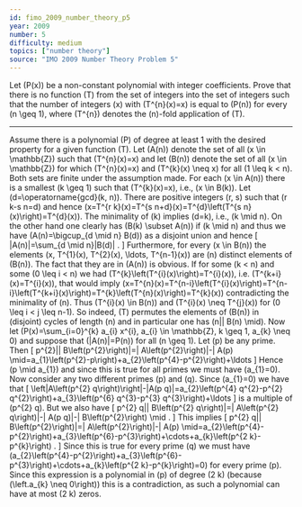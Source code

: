 ```yaml
---
id: fimo_2009_number_theory_p5
year: 2009
number: 5
difficulty: medium
topics: ["number theory"]
source: "IMO 2009 Number Theory Problem 5"
---
```


Let \(P(x)\) be a non-constant polynomial with integer coefficients. Prove that there is no function \(T\) from the set of integers into the set of integers such that the number of integers \(x\) with \(T^{n}(x)=x\) is equal to \(P(n)\) for every \(n \geq 1\), where \(T^{n}\) denotes the \(n\)-fold application of \(T\).

---
Assume there is a polynomial \(P\) of degree at least 1 with the desired property for a given function \(T\). Let \(A(n)\) denote the set of all \(x \in \mathbb{Z}\) such that \(T^{n}(x)=x\) and let \(B(n)\) denote the set of all \(x \in \mathbb{Z}\) for which \(T^{n}(x)=x\) and \(T^{k}(x) \neq x\) for all \(1 \leq k < n\). Both sets are finite under the assumption made. For each \(x \in A(n)\) there is a smallest \(k \geq 1\) such that \(T^{k}(x)=x\), i.e., \(x \in B(k)\). Let \(d=\operatorname{gcd}(k, n)\). There are positive integers \(r, s\) such that \(r k-s n=d\) and hence \(x=T^{r k}(x)=T^{s n+d}(x)=T^{d}\left(T^{s n}(x)\right)=T^{d}(x)\). The minimality of \(k\) implies \(d=k\), i.e., \(k \mid n\). On the other hand one clearly has \(B(k) \subset A(n)\) if \(k \mid n\) and thus we have \(A(n)=\bigcup_{d \mid n} B(d)\) as a disjoint union and hence
\[
|A(n)|=\sum_{d \mid n}|B(d)| .
\]
Furthermore, for every \(x \in B(n)\) the elements \(x, T^{1}(x), T^{2}(x), \ldots, T^{n-1}(x)\) are \(n\) distinct elements of \(B(n)\). The fact that they are in \(A(n)\) is obvious. If for some \(k < n\) and some \(0 \leq i < n\) we had \(T^{k}\left(T^{i}(x)\right)=T^{i}(x)\), i.e. \(T^{k+i}(x)=T^{i}(x)\), that would imply \(x=T^{n}(x)=T^{n-i}\left(T^{i}(x)\right)=T^{n-i}\left(T^{k+i}(x)\right)=T^{k}\left(T^{n}(x)\right)=T^{k}(x)\) contradicting the minimality of \(n\). Thus \(T^{i}(x) \in B(n)\) and \(T^{i}(x) \neq T^{j}(x)\) for \(0 \leq i < j \leq n-1\).
So indeed, \(T\) permutes the elements of \(B(n)\) in (disjoint) cycles of length \(n\) and in particular one has \(n|| B(n) \mid\).
Now let \(P(x)=\sum_{i=0}^{k} a_{i} x^{i}, a_{i} \in \mathbb{Z}, k \geq 1, a_{k} \neq 0\) and suppose that \(|A(n)|=P(n)\) for all \(n \geq 1\). Let \(p\) be any prime. Then
\[
p^{2}|| B\left(p^{2}\right)|=| A\left(p^{2}\right)|-| A(p) \mid=a_{1}\left(p^{2}-p\right)+a_{2}\left(p^{4}-p^{2}\right)+\ldots
\]
Hence \(p \mid a_{1}\) and since this is true for all primes we must have \(a_{1}=0\).
Now consider any two different primes \(p\) and \(q\). Since \(a_{1}=0\) we have that
\[
\left|A\left(p^{2} q\right)\right|-|A(p q)|=a_{2}\left(p^{4} q^{2}-p^{2} q^{2}\right)+a_{3}\left(p^{6} q^{3}-p^{3} q^{3}\right)+\ldots
\]
is a multiple of \(p^{2} q\). But we also have
\[
p^{2} q|| B\left(p^{2} q\right)|=| A\left(p^{2} q\right)|-| A(p q)|-| B\left(p^{2}\right) \mid .
\]
This implies
\[
p^{2} q|| B\left(p^{2}\right)|=| A\left(p^{2}\right)|-| A(p) \mid=a_{2}\left(p^{4}-p^{2}\right)+a_{3}\left(p^{6}-p^{3}\right)+\cdots+a_{k}\left(p^{2 k}-p^{k}\right) .
\]
Since this is true for every prime \(q\) we must have \(a_{2}\left(p^{4}-p^{2}\right)+a_{3}\left(p^{6}-p^{3}\right)+\cdots+a_{k}\left(p^{2 k}-p^{k}\right)=0\) for every prime \(p\). Since this expression is a polynomial in \(p\) of degree \(2 k\) (because \(\left.a_{k} \neq 0\right)\) this is a contradiction, as such a polynomial can have at most \(2 k\) zeros.
